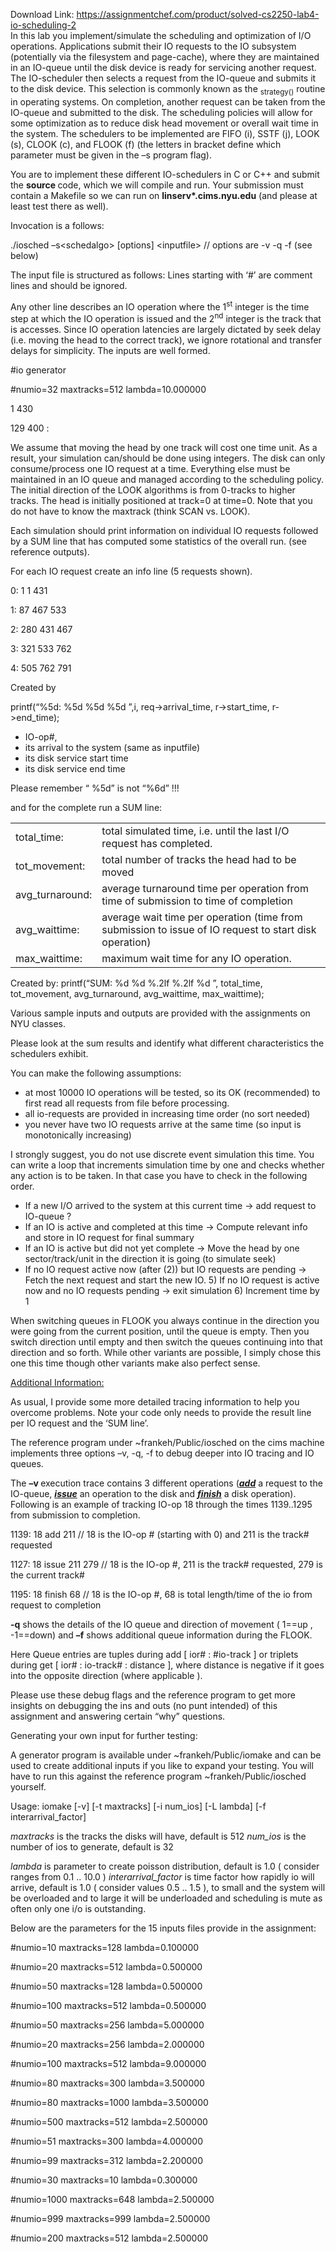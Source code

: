 Download Link: https://assignmentchef.com/product/solved-cs2250-lab4-io-scheduling-2
<br>
In this lab you implement/simulate the scheduling and optimization of I/O operations. Applications submit their IO requests to the IO subsystem (potentially via the filesystem and page-cache), where they are maintained in an IO-queue until the disk device is ready for servicing another request. The IO-scheduler then selects a request from the IO-queue and submits it to the disk device. This selection is commonly known as the <sub>strategy()</sub> routine in operating systems. On completion, another request can be taken from the IO-queue and submitted to the disk. The scheduling policies will allow for some optimization as to reduce disk head movement or overall wait time in the system. The schedulers to be implemented are FIFO (i), SSTF (j), LOOK (s), CLOOK (c), and FLOOK (f) (the letters in bracket define which parameter must be given in the –s program flag).




You are to implement these different IO-schedulers in C or C++ and submit the <strong>source </strong>code, which we will compile and run. Your submission must contain a Makefile so we can run on <strong>linserv*.cims.nyu.edu</strong> (and please at least test there as well).







Invocation is a follows:

./iosched –s&lt;schedalgo&gt;  [options] &lt;inputfile&gt;   // options are -v -q -f (see below)




The input file is structured as follows: Lines starting with ‘#’ are comment lines and should be ignored.

Any other line describes an IO operation where the 1<sup>st</sup>  integer is the time step at which the IO operation is issued and the 2<sup>nd</sup> integer is the track that is accesses. Since IO operation latencies are largely dictated by seek delay (i.e. moving the head to the correct track), we ignore rotational and transfer delays for simplicity. The inputs are well formed.




#io generator

#numio=32 maxtracks=512 lambda=10.000000

1 430

129 400 :




We assume that moving the head by one track will cost one time unit. As a result, your simulation can/should be done using integers. The disk can only consume/process one IO request at a time. Everything else must be maintained in an IO queue and managed according to the scheduling policy. The initial direction of the LOOK algorithms is from 0-tracks to higher tracks. The head is initially positioned at track=0 at time=0. Note that you do not have to know the maxtrack (think SCAN vs. LOOK).




Each simulation should print information on individual IO requests followed by a SUM line that has computed some statistics of the overall run. (see reference outputs).




For each IO request create an info line (5 requests shown).

0:     1     1   431

1:    87   467   533

2:   280   431   467

3:   321   533   762

4:   505   762   791




Created by

printf(“%5d: %5d %5d %5d
”,i, req-&gt;arrival_time, r-&gt;start_time, r-&gt;end_time);

<ul>

 <li>IO-op#,</li>

 <li>its arrival to the system (same as inputfile)</li>

 <li>its disk service start time</li>

 <li>its disk service end time</li>

</ul>




Please remember “ %5d” is not “%6d” !!!




and for the complete run a SUM line:




<table width="645">

 <tbody>

  <tr>

   <td width="108">total_time:</td>

   <td width="537">total simulated time, i.e. until the last I/O request has completed.</td>

  </tr>

  <tr>

   <td width="108">tot_movement:</td>

   <td width="537">total number of tracks the head had to be moved</td>

  </tr>

  <tr>

   <td width="108">avg_turnaround:</td>

   <td width="537">average turnaround time per operation from time of submission to time of completion</td>

  </tr>

  <tr>

   <td width="108">avg_waittime:</td>

   <td width="537">average wait time per operation (time from submission to issue of IO request to start disk operation)</td>

  </tr>

  <tr>

   <td width="108">max_waittime:</td>

   <td width="537">maximum wait time for any IO operation.</td>

  </tr>

 </tbody>

</table>




Created by:     printf(“SUM: %d %d %.2lf %.2lf %d
”,                  total_time, tot_movement, avg_turnaround, avg_waittime, max_waittime);




Various sample inputs and outputs are provided with the assignments on NYU classes.

Please look at the sum results and identify what different characteristics the schedulers exhibit.




You can make the following assumptions:

<ul>

 <li>at most 10000 IO operations will be tested, so its OK (recommended) to first read all requests from file before processing.</li>

 <li>all io-requests are provided in increasing time order (no sort needed)</li>

 <li>you never have two IO requests arrive at the same time (so input is monotonically increasing)</li>

</ul>




I strongly suggest, you do not use discrete event simulation this time. You can write a loop that increments simulation time by one and checks whether any action is to be taken. In that case you have to check in the following order.

<ul>

 <li>If a new I/O arrived to the system at this current time → add request to IO-queue ?</li>

 <li>If an IO is active and completed at this time → Compute relevant info and store in IO request for final summary</li>

 <li>If an IO is active but did not yet complete → Move the head by one sector/track/unit in the direction it is going (to simulate seek)</li>

 <li>If no IO request active now (after (2)) but IO requests are pending → Fetch the next request and start the new IO. 5) If no IO request is active now and no IO requests pending → exit simulation 6) Increment time by 1</li>

</ul>




When switching queues in FLOOK you always continue in the direction you were going from the current position, until the queue is empty. Then you switch direction until empty and then switch the queues continuing into that direction and so forth. While other variants are possible, I simply chose this one this time though other variants make also perfect sense.




<u>Additional Information:</u>




As usual, I provide some more detailed tracing information to help you overcome problems. Note your code only needs to provide the result line per IO request and the ‘SUM line’.




The reference program under ~frankeh/Public/iosched on the cims machine implements three options –v, -q, -f to debug deeper into IO tracing and IO queues.




The <strong>–v </strong>execution trace contains 3 different operations (<strong><em><u>add</u></em></strong> a request to the IO-queue, <strong><em><u>issue</u></em></strong> an operation to the disk and <strong><em><u>finish</u></em></strong> a disk operation). Following is an example of tracking IO-op 18 through the times 1139..1295 from submission to completion.




1139:    18 add 211                  //  18 is the IO-op # (starting with 0) and 211 is the track# requested

1127:    18 issue 211 279         //  18 is the IO-op #, 211 is the track# requested, 279 is the current track#

1195:    18 finish 68                 //  18 is the IO-op #, 68 is total length/time of the io from request to completion




<strong>-q</strong> shows the details of the IO queue and direction of movement ( 1==up , -1==down) and  <strong>–f</strong> shows additional queue information during the FLOOK.




Here Queue entries are tuples during add [ ior# : #io-track ] or triplets during get [ ior# : io-track# : distance ],  where distance is negative if it goes into the opposite direction (where applicable ).




Please use these debug flags and the reference program to get more insights on debugging the ins and outs (no punt intended) of this assignment and answering certain “why” questions.

Generating your own input for further testing:




A generator program is available under ~frankeh/Public/iomake and can be used to create additional inputs if you like to expand your testing. You will have to run this against the reference program ~frankeh/Public/iosched yourself.




Usage: iomake [-v] [-t maxtracks] [-i num_ios] [-L lambda] [-f interarrival_factor]




<em>maxtracks</em> is the tracks the disks will have, default is 512 <em>num_ios</em>  is the number of ios to generate, default is 32

<em>lambda</em> is parameter to create poisson distribution, default is 1.0   ( consider ranges from 0.1 .. 10.0 ) <em>interarrival_factor</em> is time factor how rapidly io will arrive, default is 1.0 ( consider values 0.5 .. 1.5 ), to small and the system will be overloaded and to large it will be underloaded and scheduling is mute as often only one i/o is outstanding.




Below are the parameters for the 15 inputs files provide in the assignment:




#numio=10   maxtracks=128  lambda=0.100000

#numio=20   maxtracks=512  lambda=0.500000

#numio=50   maxtracks=128  lambda=0.500000

#numio=100  maxtracks=512  lambda=0.500000

#numio=50   maxtracks=256  lambda=5.000000

#numio=20   maxtracks=256  lambda=2.000000

#numio=100  maxtracks=512  lambda=9.000000

#numio=80   maxtracks=300  lambda=3.500000

#numio=80   maxtracks=1000 lambda=3.500000

#numio=500  maxtracks=512  lambda=2.500000

#numio=51   maxtracks=300  lambda=4.000000

#numio=99   maxtracks=312  lambda=2.200000

#numio=30   maxtracks=10   lambda=0.300000

#numio=1000 maxtracks=648  lambda=2.500000

#numio=999  maxtracks=999  lambda=2.500000

#numio=200  maxtracks=512  lambda=2.500000


